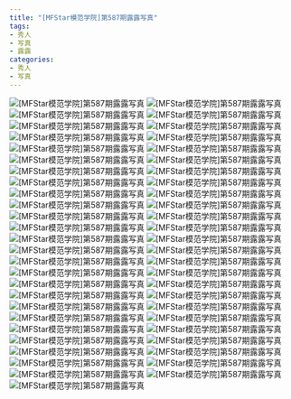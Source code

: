 ```yaml
---
title: "[MFStar模范学院]第587期露露写真"
tags: 
- 秀人
- 写真
- 露露
categories:
- 秀人
- 写真
---
```


![[MFStar模范学院]第587期露露写真](https://img.ilovese.xyz/1734711350060.webp)
![[MFStar模范学院]第587期露露写真](https://img.ilovese.xyz/1734711351564.webp)
![[MFStar模范学院]第587期露露写真](https://img.ilovese.xyz/1734711353185.webp)
![[MFStar模范学院]第587期露露写真](https://img.ilovese.xyz/1734711354990.webp)
![[MFStar模范学院]第587期露露写真](https://img.ilovese.xyz/1734711356270.webp)
![[MFStar模范学院]第587期露露写真](https://img.ilovese.xyz/1734711357638.webp)
![[MFStar模范学院]第587期露露写真](https://img.ilovese.xyz/1734711359662.webp)
![[MFStar模范学院]第587期露露写真](https://img.ilovese.xyz/1734711361331.webp)
![[MFStar模范学院]第587期露露写真](https://img.ilovese.xyz/1734711362777.webp)
![[MFStar模范学院]第587期露露写真](https://img.ilovese.xyz/1734711364368.webp)
![[MFStar模范学院]第587期露露写真](https://img.ilovese.xyz/1734711365876.webp)
![[MFStar模范学院]第587期露露写真](https://img.ilovese.xyz/1734711367680.webp)
![[MFStar模范学院]第587期露露写真](https://img.ilovese.xyz/1734711369195.webp)
![[MFStar模范学院]第587期露露写真](https://img.ilovese.xyz/1734711371060.webp)
![[MFStar模范学院]第587期露露写真](https://img.ilovese.xyz/1734711373017.webp)
![[MFStar模范学院]第587期露露写真](https://img.ilovese.xyz/1734711374818.webp)
![[MFStar模范学院]第587期露露写真](https://img.ilovese.xyz/1734711376089.webp)
![[MFStar模范学院]第587期露露写真](https://img.ilovese.xyz/1734711377889.webp)
![[MFStar模范学院]第587期露露写真](https://img.ilovese.xyz/1734711379234.webp)
![[MFStar模范学院]第587期露露写真](https://img.ilovese.xyz/1734711381082.webp)
![[MFStar模范学院]第587期露露写真](https://img.ilovese.xyz/1734711382741.webp)
![[MFStar模范学院]第587期露露写真](https://img.ilovese.xyz/1734711384598.webp)
![[MFStar模范学院]第587期露露写真](https://img.ilovese.xyz/1734711386038.webp)
![[MFStar模范学院]第587期露露写真](https://img.ilovese.xyz/1734711387796.webp)
![[MFStar模范学院]第587期露露写真](https://img.ilovese.xyz/1734711389566.webp)
![[MFStar模范学院]第587期露露写真](https://img.ilovese.xyz/1734711391003.webp)
![[MFStar模范学院]第587期露露写真](https://img.ilovese.xyz/1734711392814.webp)
![[MFStar模范学院]第587期露露写真](https://img.ilovese.xyz/1734711394331.webp)
![[MFStar模范学院]第587期露露写真](https://img.ilovese.xyz/1734711396036.webp)
![[MFStar模范学院]第587期露露写真](https://img.ilovese.xyz/1734711397851.webp)
![[MFStar模范学院]第587期露露写真](https://img.ilovese.xyz/1734711399449.webp)
![[MFStar模范学院]第587期露露写真](https://img.ilovese.xyz/1734711401135.webp)
![[MFStar模范学院]第587期露露写真](https://img.ilovese.xyz/1734711402552.webp)
![[MFStar模范学院]第587期露露写真](https://img.ilovese.xyz/1734711404453.webp)
![[MFStar模范学院]第587期露露写真](https://img.ilovese.xyz/1734711405972.webp)
![[MFStar模范学院]第587期露露写真](https://img.ilovese.xyz/1734711407371.webp)
![[MFStar模范学院]第587期露露写真](https://img.ilovese.xyz/1734711409144.webp)
![[MFStar模范学院]第587期露露写真](https://img.ilovese.xyz/1734711410901.webp)
![[MFStar模范学院]第587期露露写真](https://img.ilovese.xyz/1734711412182.webp)
![[MFStar模范学院]第587期露露写真](https://img.ilovese.xyz/1734711414007.webp)
![[MFStar模范学院]第587期露露写真](https://img.ilovese.xyz/1734711415630.webp)
![[MFStar模范学院]第587期露露写真](https://img.ilovese.xyz/1734711417105.webp)
![[MFStar模范学院]第587期露露写真](https://img.ilovese.xyz/1734711418797.webp)
![[MFStar模范学院]第587期露露写真](https://img.ilovese.xyz/1734711420239.webp)
![[MFStar模范学院]第587期露露写真](https://img.ilovese.xyz/1734711421668.webp)
![[MFStar模范学院]第587期露露写真](https://img.ilovese.xyz/1734711423185.webp)
![[MFStar模范学院]第587期露露写真](https://img.ilovese.xyz/1734711424609.webp)
![[MFStar模范学院]第587期露露写真](https://img.ilovese.xyz/1734711426326.webp)
![[MFStar模范学院]第587期露露写真](https://img.ilovese.xyz/1734711427855.webp)
![[MFStar模范学院]第587期露露写真](https://img.ilovese.xyz/1734711429264.webp)
![[MFStar模范学院]第587期露露写真](https://img.ilovese.xyz/1734711430656.webp)
